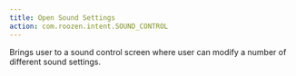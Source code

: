 ```yaml
---
title: Open Sound Settings
action: com.roozen.intent.SOUND_CONTROL
---
```

Brings user to a sound control screen where user can modify a number of different sound settings.
